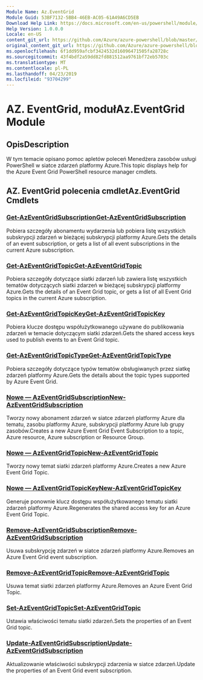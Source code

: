 ```yaml
---
Module Name: Az.EventGrid
Module Guid: 53BF7132-5BB4-46EB-AC05-61A49A6CD5EB
Download Help Link: https://docs.microsoft.com/en-us/powershell/module/az.eventgrid
Help Version: 1.0.0.0
Locale: en-US
content_git_url: https://github.com/Azure/azure-powershell/blob/master/src/EventGrid/EventGrid/help/Az.EventGrid.md
original_content_git_url: https://github.com/Azure/azure-powershell/blob/master/src/EventGrid/EventGrid/help/Az.EventGrid.md
ms.openlocfilehash: 6f1dd959afcbf3424532d16096471505fa28728c
ms.sourcegitcommit: 43f4bdf2a59dd82fd881512aa9761bf72eb5703c
ms.translationtype: MT
ms.contentlocale: pl-PL
ms.lasthandoff: 04/23/2019
ms.locfileid: "93704299"
---
```

# <span data-ttu-id="ab3da-101">AZ. EventGrid, moduł</span><span class="sxs-lookup"><span data-stu-id="ab3da-101">Az.EventGrid Module</span></span>
## <span data-ttu-id="ab3da-102">Opis</span><span class="sxs-lookup"><span data-stu-id="ab3da-102">Description</span></span>
<span data-ttu-id="ab3da-103">W tym temacie opisano pomoc apletów poleceń Menedżera zasobów usługi PowerShell w siatce zdarzeń platformy Azure.</span><span class="sxs-lookup"><span data-stu-id="ab3da-103">This topic displays help for the Azure Event Grid PowerShell resource manager cmdlets.</span></span>

## <span data-ttu-id="ab3da-104">AZ. EventGrid polecenia cmdlet</span><span class="sxs-lookup"><span data-stu-id="ab3da-104">Az.EventGrid Cmdlets</span></span>
### [<span data-ttu-id="ab3da-105">Get-AzEventGridSubscription</span><span class="sxs-lookup"><span data-stu-id="ab3da-105">Get-AzEventGridSubscription</span></span>](Get-AzEventGridSubscription.md)
<span data-ttu-id="ab3da-106">Pobiera szczegóły abonamentu wydarzenia lub pobiera listę wszystkich subskrypcji zdarzeń w bieżącej subskrypcji platformy Azure.</span><span class="sxs-lookup"><span data-stu-id="ab3da-106">Gets the details of an event subscription, or gets a list of all event subscriptions in the current Azure subscription.</span></span>

### [<span data-ttu-id="ab3da-107">Get-AzEventGridTopic</span><span class="sxs-lookup"><span data-stu-id="ab3da-107">Get-AzEventGridTopic</span></span>](Get-AzEventGridTopic.md)
<span data-ttu-id="ab3da-108">Pobiera szczegóły dotyczące siatki zdarzeń lub zawiera listę wszystkich tematów dotyczących siatki zdarzeń w bieżącej subskrypcji platformy Azure.</span><span class="sxs-lookup"><span data-stu-id="ab3da-108">Gets the details of an Event Grid topic, or gets a list of all Event Grid topics in the current Azure subscription.</span></span>

### [<span data-ttu-id="ab3da-109">Get-AzEventGridTopicKey</span><span class="sxs-lookup"><span data-stu-id="ab3da-109">Get-AzEventGridTopicKey</span></span>](Get-AzEventGridTopicKey.md)
<span data-ttu-id="ab3da-110">Pobiera klucze dostępu współużytkowanego używane do publikowania zdarzeń w temacie dotyczącym siatki zdarzeń.</span><span class="sxs-lookup"><span data-stu-id="ab3da-110">Gets the shared access keys used to publish events to an Event Grid topic.</span></span>

### [<span data-ttu-id="ab3da-111">Get-AzEventGridTopicType</span><span class="sxs-lookup"><span data-stu-id="ab3da-111">Get-AzEventGridTopicType</span></span>](Get-AzEventGridTopicType.md)
<span data-ttu-id="ab3da-112">Pobiera szczegóły dotyczące typów tematów obsługiwanych przez siatkę zdarzeń platformy Azure.</span><span class="sxs-lookup"><span data-stu-id="ab3da-112">Gets the details about the topic types supported by Azure Event Grid.</span></span>

### [<span data-ttu-id="ab3da-113">Nowe — AzEventGridSubscription</span><span class="sxs-lookup"><span data-stu-id="ab3da-113">New-AzEventGridSubscription</span></span>](New-AzEventGridSubscription.md)
<span data-ttu-id="ab3da-114">Tworzy nowy abonament zdarzeń w siatce zdarzeń platformy Azure dla tematu, zasobu platformy Azure, subskrypcji platformy Azure lub grupy zasobów.</span><span class="sxs-lookup"><span data-stu-id="ab3da-114">Creates a new Azure Event Grid Event Subscription to a topic, Azure resource, Azure subscription or Resource Group.</span></span>

### [<span data-ttu-id="ab3da-115">Nowe — AzEventGridTopic</span><span class="sxs-lookup"><span data-stu-id="ab3da-115">New-AzEventGridTopic</span></span>](New-AzEventGridTopic.md)
<span data-ttu-id="ab3da-116">Tworzy nowy temat siatki zdarzeń platformy Azure.</span><span class="sxs-lookup"><span data-stu-id="ab3da-116">Creates a new Azure Event Grid Topic.</span></span>

### [<span data-ttu-id="ab3da-117">Nowe — AzEventGridTopicKey</span><span class="sxs-lookup"><span data-stu-id="ab3da-117">New-AzEventGridTopicKey</span></span>](New-AzEventGridTopicKey.md)
<span data-ttu-id="ab3da-118">Generuje ponownie klucz dostępu współużytkowanego tematu siatki zdarzeń platformy Azure.</span><span class="sxs-lookup"><span data-stu-id="ab3da-118">Regenerates the shared access key for an Azure Event Grid Topic.</span></span>

### [<span data-ttu-id="ab3da-119">Remove-AzEventGridSubscription</span><span class="sxs-lookup"><span data-stu-id="ab3da-119">Remove-AzEventGridSubscription</span></span>](Remove-AzEventGridSubscription.md)
<span data-ttu-id="ab3da-120">Usuwa subskrypcję zdarzeń w siatce zdarzeń platformy Azure.</span><span class="sxs-lookup"><span data-stu-id="ab3da-120">Removes an Azure Event Grid event subscription.</span></span>

### [<span data-ttu-id="ab3da-121">Remove-AzEventGridTopic</span><span class="sxs-lookup"><span data-stu-id="ab3da-121">Remove-AzEventGridTopic</span></span>](Remove-AzEventGridTopic.md)
<span data-ttu-id="ab3da-122">Usuwa temat siatki zdarzeń platformy Azure.</span><span class="sxs-lookup"><span data-stu-id="ab3da-122">Removes an Azure Event Grid Topic.</span></span>

### [<span data-ttu-id="ab3da-123">Set-AzEventGridTopic</span><span class="sxs-lookup"><span data-stu-id="ab3da-123">Set-AzEventGridTopic</span></span>](Set-AzEventGridTopic.md)
<span data-ttu-id="ab3da-124">Ustawia właściwości tematu siatki zdarzeń.</span><span class="sxs-lookup"><span data-stu-id="ab3da-124">Sets the properties of an Event Grid topic.</span></span>

### [<span data-ttu-id="ab3da-125">Update-AzEventGridSubscription</span><span class="sxs-lookup"><span data-stu-id="ab3da-125">Update-AzEventGridSubscription</span></span>](Update-AzEventGridSubscription.md)
<span data-ttu-id="ab3da-126">Aktualizowanie właściwości subskrypcji zdarzenia w siatce zdarzeń.</span><span class="sxs-lookup"><span data-stu-id="ab3da-126">Update the properties of an Event Grid event subscription.</span></span>

